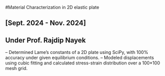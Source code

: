 #Material Characterization in 2D elastic plate 
## [Sept. 2024 - Nov. 2024]
## Under Prof. Rajdip Nayek
– Determined Lame’s constants of a 2D plate using SciPy, with 100% accuracy under given equilibrium conditions.
– Modeled displacements using cubic fitting and calculated stress-strain distribution over a 100×100 mesh grid.
